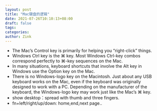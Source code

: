 ```yaml
---
layout: post
title: "Mac键盘的逻辑"
date: 2021-07-26T10:10:13+08:00
draft: false
tags: 
categories:
author: Zink
---
```


- The Mac’s Control key is primarily for helping you “right-click” things.
- Windows Ctrl key is the ⌘ key. Most Windows Ctrl-key combos correspond perfectly to ⌘-key sequences on the Mac.
- In many situations, keyboard shortcuts that involve the Alt key in Windows use the Option key on the Mac.
- There is no Windows-logo key on the Macintosh. Just about any USB keyboard works on the Mac, even if the keyboard was originally designed to work with a PC. Depending on the manufacturer of the keyboard, the Windows-logo key may work just like the Mac’s ⌘ key.
- show desktop：spread with thumb and three fingers.
- fn+left/right/up/down: home,end,next page..


